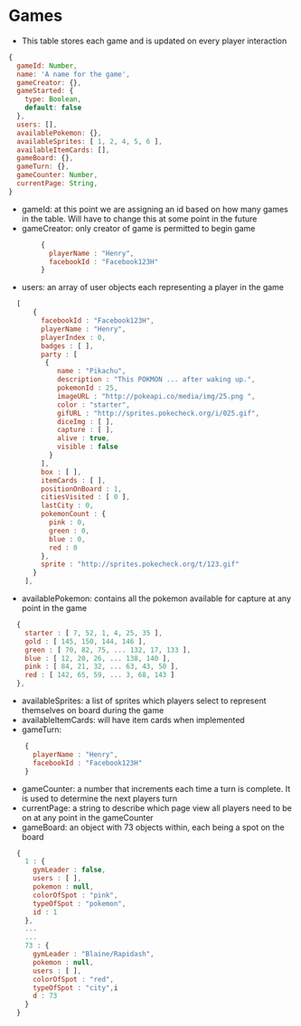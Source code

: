 # Games

  - This table stores each game and is updated on every player interaction

  ```javascript
  {
    gameId: Number,
    name: 'A name for the game',
    gameCreator: {},
    gameStarted: {
      type: Boolean,
      default: false
    },
    users: [],
    availablePokemon: {},
    availableSprites: [ 1, 2, 4, 5, 6 ],
    availableItemCards: [],
    gameBoard: {},
    gameTurn: {},
    gameCounter: Number,
    currentPage: String,
  }
  ```
  - gameId: at this point we are assigning an id based on how many games in the table.  Will have to change this at some point in the future
  - gameCreator: only creator of game is permitted to begin game
```javascript  
        { 
          playerName : "Henry",
          facebookId : "Facebook123H" 
        }
```
  - users: an array of user objects each representing a player in the game
  ```javascript
    [ 
        { 
          facebookId : "Facebook123H", 
          playerName : "Henry", 
          playerIndex : 0, 
          badges : [ ], 
          party : [ 
           { 
              name : "Pikachu", 
              description : "This POKMON ... after waking up.", 
              pokemonId : 25, 
              imageURL : "http://pokeapi.co/media/img/25.png ", 
              color : "starter", 
              gifURL : "http://sprites.pokecheck.org/i/025.gif", 
              diceImg : [ ], 
              capture : [ ], 
              alive : true, 
              visible : false 
            } 
          ],
          box : [ ],
          itemCards : [ ],
          positionOnBoard : 1, 
          citiesVisited : [ 0 ], 
          lastCity : 0, 
          pokemonCount : {
            pink : 0,
            green : 0, 
            blue : 0, 
            red : 0 
          }, 
          sprite : "http://sprites.pokecheck.org/t/123.gif" 
        } 
      ], 
  ```
  - availablePokemon: contains all the pokemon available for capture at any point in the game
  ```javascript
    { 
      starter : [ 7, 52, 1, 4, 25, 35 ], 
      gold : [ 145, 150, 144, 146 ], 
      green : [ 70, 82, 75, ... 132, 17, 133 ], 
      blue : [ 12, 20, 26, ... 138, 140 ], 
      pink : [ 84, 21, 32, ... 63, 43, 50 ], 
      red : [ 142, 65, 59, ... 3, 68, 143 ] 
    },
  ```
  - availableSprites: a list of sprites which players select to represent themselves on board during the game
  - availableItemCards: will have item cards when implemented
  - gameTurn:
  ```javascript
      { 
        playerName : "Henry", 
        facebookId : "Facebook123H"
      }
  ```
  - gameCounter: a number that increments each time a turn is complete.  It is used to determine the next players turn
  - currentPage: a string to describe which page view all players need to be on at any point in the gameCounter
  - gameBoard: an object with 73 objects within, each being a spot on the board
  ```javascript
    { 
      1 : { 
        gymLeader : false,
        users : [ ],
        pokemon : null,
        colorOfSpot : "pink",
        typeOfSpot : "pokemon",
        id : 1 
      },
      ... 
      ...
      73 : { 
        gymLeader : "Blaine/Rapidash",
        pokemon : null,
        users : [ ],
        colorOfSpot : "red",
        typeOfSpot : "city",i
        d : 73
      } 
    } 
  ```
